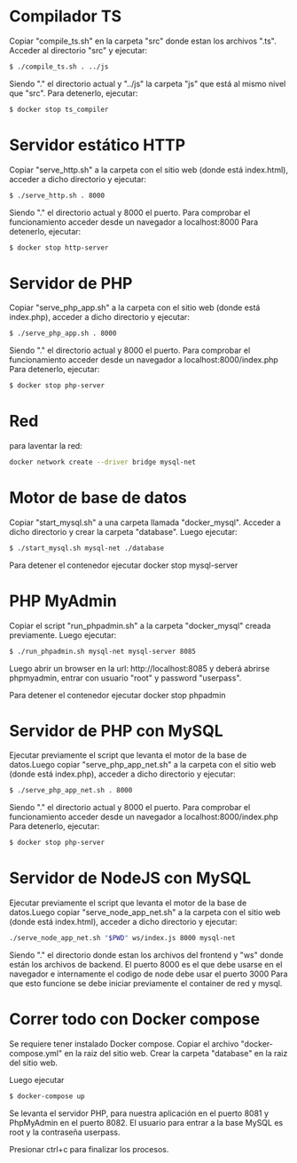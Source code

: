 # Compilador TS

Copiar "compile_ts.sh" en la carpeta "src" donde estan los archivos ".ts". Acceder al directorio "src" y ejecutar: 

```sh
$ ./compile_ts.sh . ../js
```

Siendo "." el directorio actual y "../js" la carpeta "js" que está al mismo nivel que "src".
Para detenerlo, ejecutar:
```sh
$ docker stop ts_compiler
```

# Servidor estático HTTP

Copiar "serve_http.sh" a la carpeta con el sitio web (donde está index.html), acceder a dicho directorio y ejecutar:

```sh
$ ./serve_http.sh . 8000
```

Siendo "." el directorio actual y 8000 el puerto. Para comprobar el funcionamiento acceder desde un navegador a localhost:8000
Para detenerlo, ejecutar:
```sh
$ docker stop http-server
```

# Servidor de PHP

Copiar "serve_php_app.sh" a la carpeta con el sitio web (donde está index.php), acceder a dicho directorio y ejecutar:

```sh
$ ./serve_php_app.sh . 8000
```

Siendo "." el directorio actual y 8000 el puerto. Para comprobar el funcionamiento acceder desde un navegador a localhost:8000/index.php
Para detenerlo, ejecutar:
```sh
$ docker stop php-server
```

# Red
para laventar la red:

```sh
docker network create --driver bridge mysql-net
```

# Motor de base de datos

Copiar "start_mysql.sh" a una carpeta llamada "docker_mysql". Acceder a dicho directorio y crear la carpeta "database". 
Luego ejecutar:

```sh
$ ./start_mysql.sh mysql-net ./database
```

Para detener el contenedor ejecutar docker stop mysql-server


# PHP MyAdmin

Copiar el script "run_phpadmin.sh" a la carpeta "docker_mysql" creada previamente. Luego ejecutar:


```sh
$ ./run_phpadmin.sh mysql-net mysql-server 8085
```

Luego abrir un browser en la url: http://localhost:8085 y deberá abrirse phpmyadmin, entrar con usuario "root" y password "userpass".

Para detener el contenedor ejecutar docker stop phpadmin


# Servidor de PHP con MySQL

Ejecutar previamente el script que levanta el motor de la base de datos.Luego copiar "serve_php_app_net.sh" a la carpeta con el sitio web (donde está index.php), acceder a dicho directorio y ejecutar:

```sh
$ ./serve_php_app_net.sh . 8000
```

Siendo "." el directorio actual y 8000 el puerto. Para comprobar el funcionamiento acceder desde un navegador a localhost:8000/index.php
Para detenerlo, ejecutar:
```sh
$ docker stop php-server
```

# Servidor de NodeJS con MySQL

Ejecutar previamente el script que levanta el motor de la base de datos.Luego copiar "serve_node_app_net.sh" a la carpeta con el sitio web (donde está index.html), acceder a dicho directorio y ejecutar:

```sh
./serve_node_app_net.sh "$PWD" ws/index.js 8000 mysql-net
```

Siendo "." el directorio donde estan los archivos del frontend y "ws" donde están los archivos de backend.
El puerto 8000 es el que debe usarse en el navegador e internamente el codigo de node debe usar el puerto 3000
Para que esto funcione se debe iniciar previamente el container de red y mysql.
 

# Correr todo con Docker compose

Se requiere tener instalado Docker compose. Copiar el archivo "docker-compose.yml" en la raiz del sitio web. 
Crear la carpeta "database" en la raiz del sitio web.

Luego ejecutar

```sh
$ docker-compose up
```

Se levanta el servidor PHP, para nuestra aplicación en el puerto 8081 y PhpMyAdmin en el puerto 8082. 
El usuario para entrar a la base MySQL es root y la contraseña userpass.

Presionar ctrl+c para finalizar los procesos.



